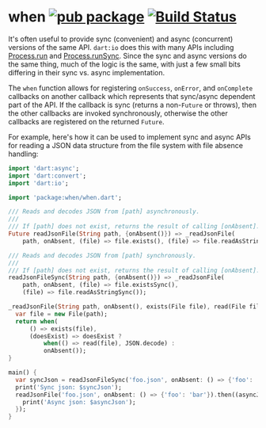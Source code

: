 when [![pub package](http://img.shields.io/pub/v/when.svg)](https://pub.dartlang.org/packages/when) [![Build Status](https://drone.io/github.com/seaneagan/when/status.png)](https://drone.io/github.com/seaneagan/when/latest)
====

It's often useful to provide sync (convenient) and async (concurrent) versions 
of the same API.  `dart:io` does this with many APIs including [Process.run][] 
and [Process.runSync][].  Since the sync and async versions do the same thing, 
much of the logic is the same, with just a few small bits differing in their 
sync vs. async implementation.

The `when` function allows for registering `onSuccess`, `onError`, and 
`onComplete` callbacks on another callback which represents that sync/async 
dependent part of the API.  If the callback is sync (returns a non-`Future` or 
throws), then the other callbacks are invoked synchronously, otherwise the 
other callbacks are registered on the returned `Future`.

For example, here's how it can be used to implement sync and async APIs for
reading a JSON data structure from the file system with file absence handling:

```dart
import 'dart:async';
import 'dart:convert';
import 'dart:io';

import 'package:when/when.dart';

/// Reads and decodes JSON from [path] asynchronously.
///
/// If [path] does not exist, returns the result of calling [onAbsent].
Future readJsonFile(String path, {onAbsent()}) => _readJsonFile(
    path, onAbsent, (file) => file.exists(), (file) => file.readAsString());

/// Reads and decodes JSON from [path] synchronously.
///
/// If [path] does not exist, returns the result of calling [onAbsent].
readJsonFileSync(String path, {onAbsent()}) => _readJsonFile(
    path, onAbsent, (file) => file.existsSync(),
    (file) => file.readAsStringSync());

_readJsonFile(String path, onAbsent(), exists(File file), read(File file)) {
  var file = new File(path);
  return when(
      () => exists(file),
      (doesExist) => doesExist ?
          when(() => read(file), JSON.decode) :
          onAbsent());
}

main() {
  var syncJson = readJsonFileSync('foo.json', onAbsent: () => {'foo': 'bar'});
  print('Sync json: $syncJson');
  readJsonFile('foo.json', onAbsent: () => {'foo': 'bar'}).then((asyncJson) {
    print('Async json: $asyncJson');
  });
}

```

[Process.run]: https://api.dartlang.org/apidocs/channels/stable/dartdoc-viewer/dart:io.Process#id_run
[Process.runSync]: https://api.dartlang.org/apidocs/channels/stable/dartdoc-viewer/dart:io.Process#id_runSync
